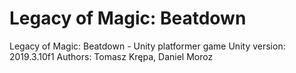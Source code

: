 # Legacy of Magic: Beatdown
Legacy of Magic: Beatdown - Unity platformer game
Unity version: 2019.3.10f1
Authors: Tomasz Krępa, Daniel Moroz
